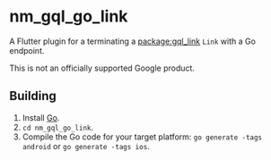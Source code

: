 # nm_gql_go_link

A Flutter plugin for a terminating a [package:gql_link][] `Link` with a Go endpoint.

[package:gql_link]: https://pub.dev/packages/gql_link

This is not an officially supported Google product.

## Building

1.  Install [Go][].
1.  `cd nm_gql_go_link`.
1.  Compile the Go code for your target platform: `go generate -tags android`
    or `go generate -tags ios`.

[Go]: https://golang.org
